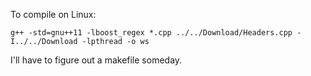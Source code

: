 To compile on Linux:

`g++ -std=gnu++11 -lboost_regex *.cpp ../../Download/Headers.cpp -I../../Download -lpthread -o ws`

I'll have to figure out a makefile someday.
